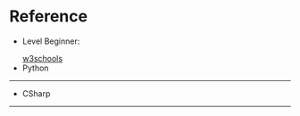 # Reference

* Level Beginner: </p>
[w3schools](https://www.w3schools.com/)
* Python
----
* CSharp
----
